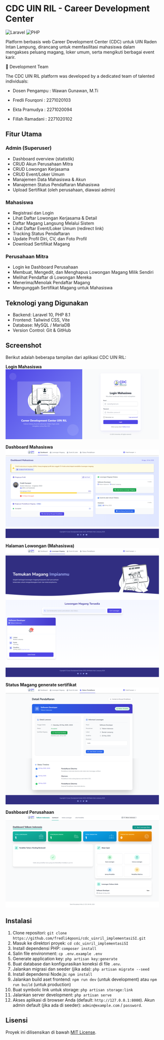 # CDC UIN RIL - Career Development Center

![Laravel](https://img.shields.io/badge/Laravel-v10-FF2D20?style=flat-square&logo=laravel)
![PHP](https://img.shields.io/badge/PHP-8.1-777BB4?style=flat-square&logo=php)

Platform berbasis web Career Development Center (CDC) untuk UIN Raden Intan Lampung, dirancang untuk memfasilitasi mahasiswa dalam mengakses peluang magang, loker umum, serta mengikuti berbagai event karir.

👥 Development Team

The CDC UIN RIL platform was developed by a dedicated team of talented individuals:

- Dosen Pengampu : Wawan Gunawan, M.Ti

- Fredli Fourqoni : 2271020103
- Ekta Pramudya  : 2271020094
- Fillah Ramadani : 2271020102

## Fitur Utama

### Admin (Superuser)
- Dashboard overview (statistik)
- CRUD Akun Perusahaan Mitra
- CRUD Lowongan Kerjasama
- CRUD Event/Loker Umum
- Manajemen Data Mahasiswa & Akun
- Manajemen Status Pendaftaran Mahasiswa
- Upload Sertifikat (oleh perusahaan, diawasi admin)

### Mahasiswa
- Registrasi dan Login
- Lihat Daftar Lowongan Kerjasama & Detail
- Daftar Magang Langsung Melalui Sistem
- Lihat Daftar Event/Loker Umum (redirect link)
- Tracking Status Pendaftaran
- Update Profil Diri, CV, dan Foto Profil
- Download Sertifikat Magang

### Perusahaan Mitra
- Login ke Dashboard Perusahaan
- Membuat, Mengedit, dan Menghapus Lowongan Magang Milik Sendiri
- Melihat Pendaftar di Lowongan Mereka
- Menerima/Menolak Pendaftar Magang
- Mengunggah Sertifikat Magang untuk Mahasiswa

## Teknologi yang Digunakan
- Backend: Laravel 10, PHP 8.1
- Frontend: Tailwind CSS, Vite
- Database: MySQL / MariaDB
- Version Control: Git & GitHub

## Screenshot

Berikut adalah beberapa tampilan dari aplikasi CDC UIN RIL:

**Login Mahasiswa**
![Dashboard Admin](docs/screenshots/Login_Mahasiswa.png)

**Dashboard Mahasiswa**
![Dashboard Mahasiswa](docs/screenshots/dashboard_mahasiswa.png)

**Halaman Lowongan (Mahasiswa)**
![Halaman Lowongan Mahasiswa](docs/screenshots/lowongan_menu.png)

**Status Magang generate sertifikat**
![Halaman Detail Lowongan Perusahaan](docs/screenshots/detail_magang.png)

**Dashboard Perusahaan**
![Halaman Detail Lowongan Perusahaan](docs/screenshots/dashboard_company.png)

## Instalasi
1. Clone repositori: `git clone https://github.com/fredli4qooni/cdc_uinril_implementasiSI.git`
2. Masuk ke direktori proyek: `cd cdc_uinril_implementasiSI`
3. Install dependensi PHP: `composer install`
4. Salin file environment: `cp .env.example .env`
5. Generate application key: `php artisan key:generate`
6. Buat database dan konfigurasikan koneksi di file `.env`.
7. Jalankan migrasi dan seeder (jika ada): `php artisan migrate --seed`
8. Install dependensi Node.js: `npm install`
9. Jalankan build aset frontend: `npm run dev` (untuk development) atau `npm run build` (untuk production)
10. Buat symbolic link untuk storage: `php artisan storage:link`
11. Jalankan server development: `php artisan serve`
12. Akses aplikasi di browser Anda (default: `http://127.0.0.1:8000`). Akun admin default (jika ada di seeder): `admin@example.com` / `password`.

## Lisensi
Proyek ini dilisensikan di bawah [MIT License](LICENSE).

